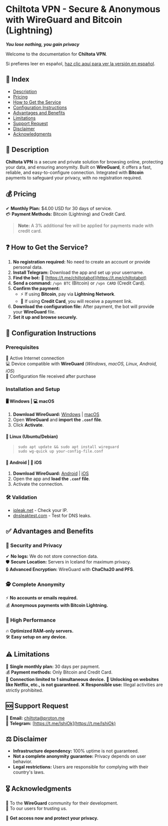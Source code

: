 # Chiltota VPN - Secure & Anonymous with WireGuard and Bitcoin (Lightning)

**_You lose nothing, you gain privacy_**

Welcome to the documentation for **Chiltota VPN**.

Si prefieres leer en español, [haz clic aquí para ver la versión en español](README_ES.md).

## 📌 Index

- [Description](#-description)
- [Pricing](#-pricing)
- [How to Get the Service](#-how-to-get-the-service)
- [Configuration Instructions](#-configuration-instructions)
- [Advantages and Benefits](#-advantages-and-benefits)
- [Limitations](#-limitations)
- [Support Request](#-support-request)
- [Disclaimer](#-disclaimer)
- [Acknowledgments](#-acknowledgments)

## 🔐 Description

**Chiltota VPN** is a secure and private solution for browsing online, protecting your data, and ensuring anonymity. Built on **WireGuard**, it offers a fast, reliable, and easy-to-configure connection. Integrated with **Bitcoin** payments to safeguard your privacy, with no registration required.

## 💰 Pricing

✔ **Monthly Plan:** $4.00 USD for 30 days of service.  
💳 **Payment Methods:** Bitcoin (Lightning) and Credit Card.  
> **Note:** A 3% additional fee will be applied for payments made with credit card.

## ❓ How to Get the Service?

1. **No registration required:** No need to create an account or provide personal data.
2. **Install Telegram:** Download the app and set up your username.
3. **Find the bot:** 🤖 [https://t.me/chiltotabot](https://t.me/chiltotabot)
4. **Send a command:** `/vpn BTC` (Bitcoin) or `/vpn CARD` (Credit Card).
5. **Confirm the payment:**
   - ⚡ If using **Bitcoin**, pay via **Lightning Network**.
   - 🏦 If using **Credit Card**, you will receive a payment link.
6. **Download the configuration file:** After payment, the bot will provide your **WireGuard** file.
7. **Set it up and browse securely.**

## 📖 Configuration Instructions

### **Prerequisites**

📶 Active Internet connection  
💻 Device compatible with **WireGuard** (*Windows, macOS, Linux, Android, iOS*)  
📑 Configuration file received after purchase  

### **Installation and Setup**

#### **🖥 Windows | 💻 macOS**
1. **Download WireGuard:** [Windows](https://www.wireguard.com/install/) | [macOS](https://www.wireguard.com/install/)
2. Open **WireGuard** and **import the `.conf` file**.
3. Click **Activate**.

#### **🐧 Linux (Ubuntu/Debian)**  
> `sudo apt update && sudo apt install wireguard`  
> `sudo wg-quick up your-config-file.conf`

#### **📱 Android | 🍏 iOS**
1. **Download WireGuard:** [Android](https://play.google.com/store/apps/details?id=com.wireguard.android) | [iOS](https://apps.apple.com/app/wireguard/id1441195209)
2. Open the app and **load the `.conf` file**.
3. Activate the connection.

### **🛠 Validation**
- [ipleak.net](https://ipleak.net) - Check your IP.
- [dnsleaktest.com](https://www.dnsleaktest.com/) - Test for DNS leaks.

## ✅ Advantages and Benefits

### **🔐 Security and Privacy**
✔ **No logs:** We do not store connection data.  
🛡 **Secure Location:** Servers in Iceland for maximum privacy.  
🔒 **Advanced Encryption:** WireGuard with **ChaCha20 and PFS**.  

### **🕵️ Complete Anonymity**
⚡ **No accounts or emails required.**  
💰 **Anonymous payments with Bitcoin Lightning.**  

### **🚀 High Performance**
🔥 **Optimized RAM-only servers.**  
🛠 **Easy setup on any device.**  

## ⚠ Limitations

📆 **Single monthly plan:** 30 days per payment.  
💰 **Payment methods:** Only Bitcoin and Credit Card.  
📶 **Connection limited to 1 simultaneous device.**
📶 **Unlocking on websites like Netflix, etc., is not guaranteed.**
❌ **Responsible use:** Illegal activities are strictly prohibited.  

## 🆘 Support Request

📧 **Email:** [chiltota@proton.me](mailto:chiltota@proton.me)  
💬 **Telegram:** [https://t.me/IshiOk](https://t.me/IshiOk)  

## ⚖ Disclaimer

- **Infrastructure dependency:** 100% uptime is not guaranteed.
- **Not a complete anonymity guarantee:** Privacy depends on user behavior.
- **Legal restrictions:** Users are responsible for complying with their country's laws.

## 🎖 Acknowledgments

🌟 To the **WireGuard** community for their development.  
🙏 To our users for trusting us.  

🚀 **Get access now and protect your privacy.**
